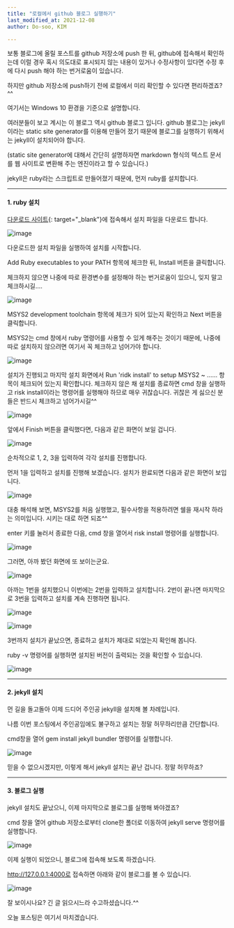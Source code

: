 ```yaml
---
title: "로컬에서 github 블로그 실행하기"
last_modified_at: 2021-12-08
author: Do-soo, KIM

---
```


보통 블로그에 올릴 포스트를 github 저장소에 push 한 뒤, github에 접속해서 확인하는데 이럴 경우 혹시 의도대로 표시되지 않는 내용이 있거나 수정사항이 있다면
수정 후에 다시 push 해야 하는 번거로움이 있습니다. 

하지만 github 저장소에 push하기 전에 로컬에서 미리 확인할 수 있다면 편리하겠죠?^^

여기서는 Windows 10 환경을 기준으로 설명합니다.



여러분들이 보고 계시는 이 블로그 역시 github 블로그 입니다. github 블로그는 jekyll 이라는 static site generator를 이용해 만들어 졌기 때문에 블로그를 실행하기 위해서는 jekyll이 설치되어야 합니다.

(static site generator에 대해서 간단히 설명하자면 markdown 형식의 텍스트 문서를 웹 사이트로 변환해 주는 엔진이라고 할 수 있습니다.)

jekyll은 ruby라는 스크립트로 만들어졌기 때문에, 먼저 ruby를 설치합니다.

---

#### 1. ruby 설치

[다운로드 사이트](https://rubyinstaller.org/downloads/){: target="_blank"}에 접속해서 설치 파일을 다운로드 합니다.

![image](https://user-images.githubusercontent.com/92565548/145144208-c187c6ea-0ea2-46b1-a39d-edef31481c98.png)

다운로드한 설치 파일을 실행하여 설치를 시작합니다.

Add Ruby executables to your PATH 항목에 체크한 뒤, Install 버튼을 클릭합니다.

체크하지 않으면 나중에 따로 환경변수를 설정해야 하는 번거로움이 있으니, 잊지 말고 체크하시길....

![image](https://user-images.githubusercontent.com/92565548/145144379-f2d3f32e-07b3-4998-995a-2f7be4391c43.png)


MSYS2 development toolchain 항목에 체크가 되어 있는지 확인하고 Next 버튼을 클릭합니다.

MSYS2는 cmd 창에서 ruby 명령어를 사용할 수 있게 해주는 것이기 때문에, 나중에 따로 설치하지 않으려면 여기서 꼭 체크하고 넘어가야 합니다.

![image](https://user-images.githubusercontent.com/92565548/145144598-9afe156e-f8c1-44f9-a812-333bd7980094.png)

설치가 진행되고 마지막 설치 화면에서 Run 'ridk install' to setup MSYS2 ~ ...... 항목이 체크되어 있는지 확인합니다. 체크하지 않은 채 설치를 종료하면 cmd 창을 실행하고 risk install이라는 명령어를 실행해야 하므로 매우 귀찮습니다. 귀찮은 게 싫으신 분들은 반드시 체크하고 넘어가시길^^

![image](https://user-images.githubusercontent.com/92565548/145145172-845e6408-9e87-4a07-bbd6-1dbc8b519e28.png)


앞에서 Finish 버튼을 클릭했다면, 다음과 같은 화면이 보일 겁니다.

![image](https://user-images.githubusercontent.com/92565548/145145385-1ab8f62c-5e3c-444a-95a1-ed5badbbccfb.png)

순차적으로 1, 2, 3을 입력하여 각각 설치를 진행합니다.

먼저 1을 입력하고 설치를 진행해 보겠습니다. 설치가 완료되면 다음과 같은 화면이 보입니다.

![image](https://user-images.githubusercontent.com/92565548/145145599-442f3764-f82b-4596-a41b-003988dce182.png)

대충 해석해 보면, MSYS2를 처음 실행했고, 필수사항을 적용하려면 쉘을 재시작 하라는 의미입니다.
시키는 대로 하면 되죠^^

enter 키를 눌러서 종료한 다음, cmd 창을 열어서 risk install 명령어를 실행합니다.

![image](https://user-images.githubusercontent.com/92565548/145145925-1ef9606c-7a47-409e-89af-7ad5bad3ee10.png)

그러면, 아까 봤던 화면에 또 보이는군요.

![image](https://user-images.githubusercontent.com/92565548/145146089-16c4a476-5ca0-43b1-8cd3-f8a315ba5325.png)

아까는 1번을 설치했으니 이번에는 2번을 입력하고 설치합니다. 2번이 끝나면 마지막으로 3번을 입력하고 설치를 계속 진행하면 됩니다.

![image](https://user-images.githubusercontent.com/92565548/145146141-51529d81-b342-4802-8bda-2c375e592ef3.png)

![image](https://user-images.githubusercontent.com/92565548/145146202-5a234bae-3848-4fad-8445-ed51f251dc3c.png)


3번까지 설치가 끝났으면, 종료하고 설치가 제대로 되었는지 확인해 봅니다.

ruby -v 명령어를 실행하면 설치된 버전이 출력되는 것을 확인할 수 있습니다.

![image](https://user-images.githubusercontent.com/92565548/145146476-8b82f06e-8227-4ae3-bf49-99eb0e8a0b6f.png)

---

#### 2. jekyll 설치

먼 길을 돌고돌아 이제 드디어 주인공 jekyll을 설치해 볼 차례입니다.

나름 이번 포스팅에서 주인공임에도 불구하고 설치는 정말 허무하리만큼 간단합니다.

cmd창을 열어 gem install jekyll bundler 명령어를 실행합니다.

![image](https://user-images.githubusercontent.com/92565548/145146766-231d20b9-543f-4791-b448-90c2292a939f.png)

믿을 수 없으시겠지만, 이렇게 해서 jekyll 설치는 끝난 겁니다. 정말 허무하죠?

---

#### 3. 블로그 실행

jekyll 설치도 끝났으니, 이제 마지막으로 블로그를 실행해 봐야겠죠?

cmd 창을 열어 github 저장소로부터 clone한 폴더로 이동하여 jekyll serve 명령어를 실행합니다.

![image](https://user-images.githubusercontent.com/92565548/145147138-4bff0160-0bb8-4f62-a075-eb8cad2ab647.png)

이제 실행이 되었으니, 블로그에 접속해 보도록 하겠습니다.

http://127.0.0.1:4000로 접속하면 아래와 같이 블로그를 볼 수 있습니다.

![image](https://user-images.githubusercontent.com/92565548/145147324-f9dbd791-bfcc-453e-ab71-8faf2937a7fc.png)

잘 보이시나요?
긴 글 읽으시느라 수고하셨습니다.^^

오늘 포스팅은 여기서 마치겠습니다.












